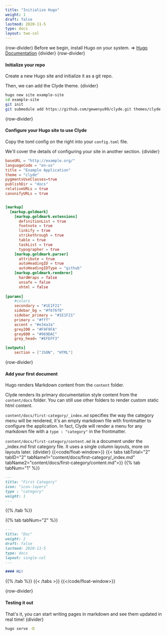 ```yaml
---
title: "Initialize Hugo"
weight: 1
draft: false
lastmod: 2020-11-5
type: docs
layout: two-col
---
```

{row-divider}
Before we begin, install Hugo on your system. => [Hugo Documentation](https://gohugo.io/getting-started/installing/)
{divider}
{row-divider}
#### Initialize your repo
Create a new Hugo site and initialize it as a git repo.

Then, we can add the Clyde theme.
{divider}
``` bash
hugo new site example-site
cd example-site
git init
git submodule add https://github.com/gewenyu99/clyde.git themes/clyde
```
{row-divider}
#### Configure your Hugo site to use Clyde
Copy the toml config on the right into your `config.toml` file.

We'll cover the details of configuring your site in another section.
{divider}
``` toml
baseURL = "http://example.org/"
languageCode = "en-us"
title = "Example Application"
theme = "clyde"
pygmentsUseClasses=true
publishDir = "docs"
relativeURLs = true
canonifyURLs = true


[markup]
  [markup.goldmark]
    [markup.goldmark.extensions]
      definitionList = true
      footnote = true
      linkify = true
      strikethrough = true
      table = true
      taskList = true
      typographer = true
    [markup.goldmark.parser]
      attribute = true
      autoHeadingID = true
      autoHeadingIDType = "github"
    [markup.goldmark.renderer]
      hardWraps = false
      unsafe = false
      xhtml = false
      
[params]
    #colors
    secondary = "#1E1F21"
    sidebar_bg = "#f6f6f8"
    sidebar_primary = "#1E1F21"
    primary = "#fff"
    accent = "#e34a3a"
    grey200 = "#F9F9FA"
    grey600 = "#969DAC"
    grey_head= "#EFEFF3"

[outputs]
    section = ["JSON", "HTML"]
```
{row-divider}
#### Add your first document
Hugo renders Markdown content from the `content` folder.

Clyde renders its primary documentation style content from the `content/docs` folder. You can still use other folders to render custom static html content.

`content/docs/first-category/_index.md` specifies the way the category menu will be rendered, it's an empty markdown file with frontmatter to configure the application. In fact, Clyde will render a menu for any markdown file with a `type : "category"` in the frontmatter.

`content/docs/first-category/content.md` is a document under the _index.md first category file. It uses a single column layouts, more on layouts later.
{divider}
{{<code/float-window>}}
{{< tabs tabTotal="2" tabID="2" tabName1="content/docs/first-category/_index.md" tabName2="content/docs/first-category/content.md">}}
{{% tab tabNum="1" %}}
``` md
---
title: "First Category"
icon: "icon-layers"
type : "category"
weight: 1
---
```
{{% /tab %}}

{{% tab tabNum="2" %}}
``` md
---
title: "Doc"
weight: 2
draft: false
lastmod: 2020-11-5
type: docs
layout: single-col
---

#### Hi!
```
{{% /tab %}}
{{< /tabs >}}
{{</code/float-window>}}

{row-divider}
#### Testing it out
That's it, you can start writing pages in markdown and see them updated in real time!
{divider}
```bash 
hugo serve -D
```
